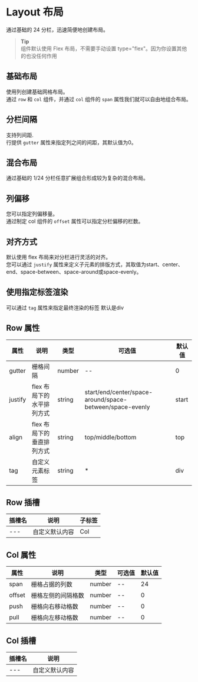<script setup>
import baseLayout from './demo/baseLayout.vue';
import gutterLayoutShow from './demo/gutterLayoutShow.vue';
import luanLayoutShow from './demo/luanLayoutShow.vue';
import offsetLayoutShow from './demo/offsetLayoutShow.vue';
import alignLayoutShow from './demo/alignLayoutShow.vue';
import tagLayoutShow from './demo/tagLayoutShow.vue';
</script>

# Layout 布局

通过基础的 24 分栏，迅速简便地创建布局。

> **Tip** <br>
> 组件默认使用 Flex 布局，不需要手动设置 type="flex"。因为你设置其他的也没任何作用

## 基础布局

使用列创建基础网格布局。<br>
通过 `row` 和 `col` 组件，并通过 `col` 组件的 `span` 属性我们就可以自由地组合布局。

<baseLayout/>
<show-code compName="layout" demoName="baseLayout" />

## 分栏间隔

支持列间距.<br>
行提供 `gutter` 属性来指定列之间的间距，其默认值为0。

<gutterLayoutShow />
<show-code compName="layout" demoName="gutterLayoutShow" />

## 混合布局

通过基础的 1/24 分栏任意扩展组合形成较为复杂的混合布局。

<luanLayoutShow />
<show-code compName="layout" demoName="luanLayoutShow" />


## 列偏移

您可以指定列偏移量。<br>
通过制定 col 组件的 `offset` 属性可以指定分栏偏移的栏数。

<offsetLayoutShow />
<show-code compName="layout" demoName="offsetLayoutShow" />

## 对齐方式

默认使用 flex 布局来对分栏进行灵活的对齐。<br>
您可以通过 `justify` 属性来定义子元素的排版方式，其取值为start、center、end、space-between、space-around或space-evenly。

<alignLayoutShow />
<show-code compName="layout" demoName="alignLayoutShow" />

## 使用指定标签渲染

可以通过 `tag` 属性来指定最终渲染的标签 默认是div

<tagLayoutShow />
<show-code compName="layout" demoName="tagLayoutShow" />

## Row 属性

| 属性 | 说明 | 类型 | 可选值 | 默认值 |
| - | - | - | - | - |
| gutter | 栅格间隔 | number | -- | 0 |
| justify | flex 布局下的水平排列方式 | string | start/end/center/space-around/space-between/space-evenly | start |
| align | flex 布局下的垂直排列方式 | string | top/middle/bottom | top |
| tag | 自定义元素标签 | string | * | div |

## Row 插槽

| 插槽名 | 说明 | 子标签 |
| - | - | - |
| --- | 自定义默认内容 | Col |

## Col 属性

| 属性 | 说明 | 类型 | 可选值 | 默认值 |
| - | - | - | - | - |
| span | 栅格占据的列数 | number | -- | 24 |
| offset | 栅格左侧的间隔格数 | number | -- | 0 |
| push | 栅格向右移动格数 | number | -- | 0 |
| pull | 栅格向左移动格数 | number | -- | 0 |

## Col 插槽

| 插槽名 | 说明 |
| - | - |
| --- | 自定义默认内容 |

